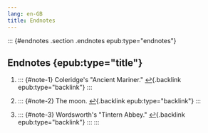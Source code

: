 ```yaml
---
lang: en-GB
title: Endnotes
---
```


::: {#endnotes .section .endnotes epub:type="endnotes"}
## Endnotes {epub:type="title"}

1.  ::: {#note-1}
    Coleridge's "Ancient Mariner."
    [↩](chapter-5.md#noteref-1){.backlink epub:type="backlink"}
    :::

2.  ::: {#note-2}
    The moon. [↩](chapter-11.md#noteref-2){.backlink
    epub:type="backlink"}
    :::

3.  ::: {#note-3}
    Wordsworth's "Tintern Abbey."
    [↩](chapter-18.md#noteref-3){.backlink epub:type="backlink"}
    :::
:::
